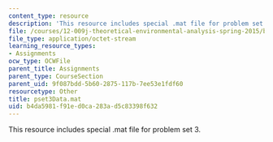 ```yaml
---
content_type: resource
description: 'This resource includes special .mat file for problem set 3. '
file: /courses/12-009j-theoretical-environmental-analysis-spring-2015/b4da5981f91ed0ca283ad5c83398f632_pset3Data.mat
file_type: application/octet-stream
learning_resource_types:
- Assignments
ocw_type: OCWFile
parent_title: Assignments
parent_type: CourseSection
parent_uid: 9f087bdd-5b60-2875-117b-7ee53e1fdf60
resourcetype: Other
title: pset3Data.mat
uid: b4da5981-f91e-d0ca-283a-d5c83398f632
---
```

This resource includes special .mat file for problem set 3. 

